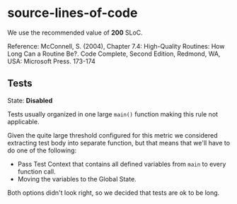 # source-lines-of-code

We use the recommended value of **200** SLoC.

Reference:
McConnell, S. (2004), Chapter 7.4: High-Quality Routines: How Long Can a Routine Be?. Code Complete, Second Edition, Redmond, WA, USA: Microsoft Press. 173-174

## Tests

State: **Disabled**

Tests usually organized in one large `main()` function making this rule not applicable.

Given the quite large threshold configured for this metric we considered extracting test body into separate function, but that means that we'll have to do one of the following:

- Pass Test Context that contains all defined variables from `main` to every function call.
- Moving the variables to the Global State.

Both options didn't look right, so we decided that tests are ok to be long.
